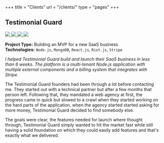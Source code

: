 +++
title = "Clients"
url = "/clients/"
type = "pages"
+++

<div class="project">
<h2>Testimonial Guard</h2>
<div class="project__images">
  <a href="https://www.atriumph.com/static/work/testimonialguard/signup.png" target="_blank">
    <img src="https://www.atriumph.com/static/work/testimonialguard/signup.png" />
  </a>
  <a href="https://www.atriumph.com/static/work/testimonialguard/billing.png" target="_blank">
    <img src="https://www.atriumph.com/static/work/testimonialguard/billing.png" />
  </a>
  <a href="https://www.atriumph.com/static/work/testimonialguard/request.png" target="_blank">
    <img src="https://www.atriumph.com/static/work/testimonialguard/request.png" />
  </a>
  <a href="https://www.atriumph.com/static/work/testimonialguard/popup.png" target="_blank">
    <img src="https://www.atriumph.com/static/work/testimonialguard/popup.png" />
  </a>
</div>

**Project Type:** Building an MVP for a new SaaS business<br/>
**Technologies:** `Node.js`, `MongoDB`, `React.js`, `Riot.js`, `Stripe`

_I helped Testimonial Guard build and launch their SaaS business in less than 6 weeks. The platform is a multi-tenant Node.js application with multiple external components and a billing system that integrates with Stripe._

The Testimonial Guard founders had been through a lot before contacting me. They started out with a technical partner but after a few months that person left. Following that, they mandated a web agency at first, the progress came in quick but slowed to a crawl when they started working on the hard parts of the application, when the agency started started asking for more money, Testimonial Guard decided to find somebody else.

The goals were clear, the features needed for launch where thought through, Testimonial Guard simply wanted to hit the market fast while still having a solid foundation on which they could easily add features and that's exactly what we delivered. 

</div>
